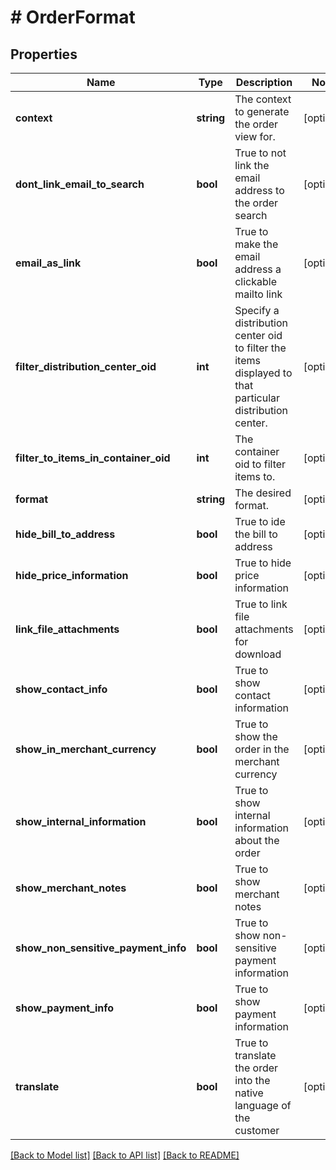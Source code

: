 # # OrderFormat

## Properties

Name | Type | Description | Notes
------------ | ------------- | ------------- | -------------
**context** | **string** | The context to generate the order view for. | [optional]
**dont_link_email_to_search** | **bool** | True to not link the email address to the order search | [optional]
**email_as_link** | **bool** | True to make the email address a clickable mailto link | [optional]
**filter_distribution_center_oid** | **int** | Specify a distribution center oid to filter the items displayed to that particular distribution center. | [optional]
**filter_to_items_in_container_oid** | **int** | The container oid to filter items to. | [optional]
**format** | **string** | The desired format. | [optional]
**hide_bill_to_address** | **bool** | True to ide the bill to address | [optional]
**hide_price_information** | **bool** | True to hide price information | [optional]
**link_file_attachments** | **bool** | True to link file attachments for download | [optional]
**show_contact_info** | **bool** | True to show contact information | [optional]
**show_in_merchant_currency** | **bool** | True to show the order in the merchant currency | [optional]
**show_internal_information** | **bool** | True to show internal information about the order | [optional]
**show_merchant_notes** | **bool** | True to show merchant notes | [optional]
**show_non_sensitive_payment_info** | **bool** | True to show non-sensitive payment information | [optional]
**show_payment_info** | **bool** | True to show payment information | [optional]
**translate** | **bool** | True to translate the order into the native language of the customer | [optional]

[[Back to Model list]](../../README.md#models) [[Back to API list]](../../README.md#endpoints) [[Back to README]](../../README.md)
